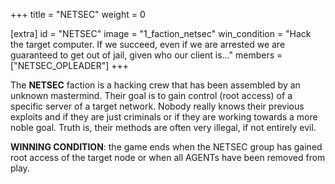 +++
title = "NETSEC"
weight = 0

[extra]
id = "NETSEC"
image = "1_faction_netsec"
win_condition = "Hack the target computer. If we succeed, even if we are arrested we are guaranteed to get out of jail, given who our client is..."
members = ["NETSEC_OPLEADER"]
+++

The **NETSEC** faction is a hacking crew that has been assembled by an unknown mastermind.
Their goal is to gain control (root access) of a specific server of a target network.
Nobody really knows their previous exploits and if they are just criminals or if they are working towards a more noble goal.
Truth is, their methods are often very illegal, if not entirely evil.

**WINNING CONDITION**:
the game ends when the NETSEC group has gained root access of the target node or when all AGENTs have been removed from play.

